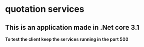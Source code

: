 # quotation services 
## This is an application made in .Net core 3.1 
**To test the client keep the services running in the port 500** 
